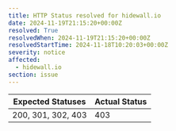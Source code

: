 ```yaml
---
title: HTTP Status resolved for hidewall.io
date: 2024-11-19T21:15:20+00:00Z
resolved: True
resolvedWhen: 2024-11-19T21:15:20+00:00Z
resolvedStartTime: 2024-11-18T10:20:03+00:00Z
severity: notice
affected:
  - hidewall.io
section: issue
---
```


| Expected Statuses | Actual Status  |
|-------------------|----------------|
| 200, 301, 302, 403 | 403 |
